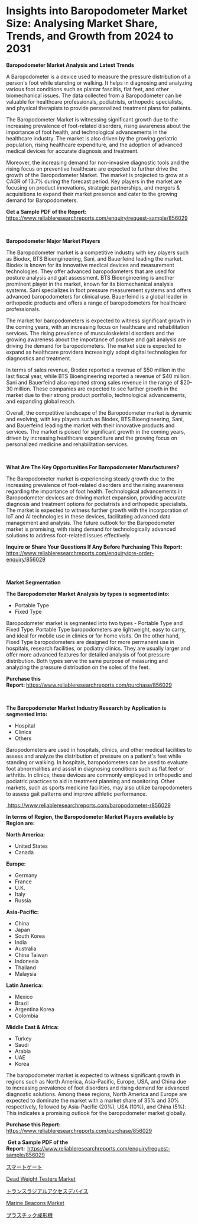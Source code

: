 <p><h1>Insights into Baropodometer Market Size: Analysing Market Share, Trends, and Growth from 2024 to 2031</h1></p><p><strong>Baropodometer Market Analysis and Latest Trends</strong></p>
<p><p>A Baropodometer is a device used to measure the pressure distribution of a person's foot while standing or walking. It helps in diagnosing and analyzing various foot conditions such as plantar fasciitis, flat feet, and other biomechanical issues. The data collected from a Baropodometer can be valuable for healthcare professionals, podiatrists, orthopedic specialists, and physical therapists to provide personalized treatment plans for patients.</p><p>The Baropodometer Market is witnessing significant growth due to the increasing prevalence of foot-related disorders, rising awareness about the importance of foot health, and technological advancements in the healthcare industry. The market is also driven by the growing geriatric population, rising healthcare expenditure, and the adoption of advanced medical devices for accurate diagnosis and treatment.</p><p>Moreover, the increasing demand for non-invasive diagnostic tools and the rising focus on preventive healthcare are expected to further drive the growth of the Baropodometer Market. The market is projected to grow at a CAGR of 13.7% during the forecast period. Key players in the market are focusing on product innovations, strategic partnerships, and mergers & acquisitions to expand their market presence and cater to the growing demand for Baropodometers.</p></p>
<p><strong>Get a Sample PDF of the Report:&nbsp;</strong> <a href="https://www.reliableresearchreports.com/enquiry/request-sample/856029">https://www.reliableresearchreports.com/enquiry/request-sample/856029</a></p>
<p>&nbsp;</p>
<p><strong>Baropodometer Major Market Players</strong></p>
<p><p>The Baropodometer market is a competitive industry with key players such as Biodex, BTS Bioengineering, Sani, and Bauerfeind leading the market. Biodex is known for its innovative medical devices and measurement technologies. They offer advanced baropodometers that are used for posture analysis and gait assessment. BTS Bioengineering is another prominent player in the market, known for its biomechanical analysis systems. Sani specializes in foot pressure measurement systems and offers advanced baropodometers for clinical use. Bauerfeind is a global leader in orthopedic products and offers a range of baropodometers for healthcare professionals.</p><p>The market for baropodometers is expected to witness significant growth in the coming years, with an increasing focus on healthcare and rehabilitation services. The rising prevalence of musculoskeletal disorders and the growing awareness about the importance of posture and gait analysis are driving the demand for baropodometers. The market size is expected to expand as healthcare providers increasingly adopt digital technologies for diagnostics and treatment.</p><p>In terms of sales revenue, Biodex reported a revenue of $50 million in the last fiscal year, while BTS Bioengineering reported a revenue of $40 million. Sani and Bauerfeind also reported strong sales revenue in the range of $20-30 million. These companies are expected to see further growth in the market due to their strong product portfolio, technological advancements, and expanding global reach.</p><p>Overall, the competitive landscape of the Baropodometer market is dynamic and evolving, with key players such as Biodex, BTS Bioengineering, Sani, and Bauerfeind leading the market with their innovative products and services. The market is poised for significant growth in the coming years, driven by increasing healthcare expenditure and the growing focus on personalized medicine and rehabilitation services.</p></p>
<p>&nbsp;</p>
<p><strong>What Are The Key Opportunities For Baropodometer Manufacturers?</strong></p>
<p><p>The Baropodometer market is experiencing steady growth due to the increasing prevalence of foot-related disorders and the rising awareness regarding the importance of foot health. Technological advancements in Baropodometer devices are driving market expansion, providing accurate diagnosis and treatment options for podiatrists and orthopedic specialists. The market is expected to witness further growth with the incorporation of IoT and AI technologies in these devices, facilitating advanced data management and analysis. The future outlook for the Baropodometer market is promising, with rising demand for technologically advanced solutions to address foot-related issues effectively.</p></p>
<p><strong>Inquire or Share Your Questions If Any Before Purchasing This Report:</strong> <a href="https://www.reliableresearchreports.com/enquiry/pre-order-enquiry/856029">https://www.reliableresearchreports.com/enquiry/pre-order-enquiry/856029</a></p>
<p>&nbsp;</p>
<p><strong>Market Segmentation</strong></p>
<p><strong>The Baropodometer Market Analysis by types is segmented into:</strong></p>
<p><ul><li>Portable Type</li><li>Fixed Type</li></ul></p>
<p><p>Baropodometer market is segmented into two types - Portable Type and Fixed Type. Portable Type baropodometers are lightweight, easy to carry, and ideal for mobile use in clinics or for home visits. On the other hand, Fixed Type baropodometers are designed for more permanent use in hospitals, research facilities, or podiatry clinics. They are usually larger and offer more advanced features for detailed analysis of foot pressure distribution. Both types serve the same purpose of measuring and analyzing the pressure distribution on the soles of the feet.</p></p>
<p><strong>Purchase this Report:&nbsp;</strong><a href="https://www.reliableresearchreports.com/purchase/856029">https://www.reliableresearchreports.com/purchase/856029</a></p>
<p>&nbsp;</p>
<p><strong>The Baropodometer Market Industry Research by Application is segmented into:</strong></p>
<p><ul><li>Hospital</li><li>Clinics</li><li>Others</li></ul></p>
<p><p>Baropodometers are used in hospitals, clinics, and other medical facilities to assess and analyze the distribution of pressure on a patient's feet while standing or walking. In hospitals, baropodometers can be used to evaluate foot abnormalities and assist in diagnosing conditions such as flat feet or arthritis. In clinics, these devices are commonly employed in orthopedic and podiatric practices to aid in treatment planning and monitoring. Other markets, such as sports medicine facilities, may also utilize baropodometers to assess gait patterns and improve athletic performance.</p></p>
<p><a href="https://www.reliableresearchreports.com/baropodometer-r856029">&nbsp;https://www.reliableresearchreports.com/baropodometer-r856029</a></p>
<p><strong>In terms of Region, the Baropodometer Market Players available by Region are:</strong></p>
<p>
    <p> <strong> North America: </strong>
        <ul>
            <li>United States</li>
            <li>Canada</li>
        </ul>
        </p> 
    <p> <strong> Europe: </strong>
        <ul>
            <li>Germany</li>
            <li>France</li>
            <li>U.K.</li>
            <li>Italy</li>
            <li>Russia</li>
        </ul>
        </p> 
    <p> <strong> Asia-Pacific: </strong>
        <ul>
            <li>China</li>
            <li>Japan</li>
            <li>South Korea</li>
            <li>India</li>
            <li>Australia</li>
            <li>China Taiwan</li>
            <li>Indonesia</li>
            <li>Thailand</li>
            <li>Malaysia</li>
        </ul>
        </p> 
    <p> <strong> Latin America: </strong>
        <ul>
            <li>Mexico</li>
            <li>Brazil</li>
            <li>Argentina Korea</li>
            <li>Colombia</li>
        </ul>
        </p> 
    <p> <strong> Middle East & Africa: </strong>
        <ul>
            <li>Turkey</li>
            <li>Saudi</li>
            <li>Arabia</li>
            <li>UAE</li>
            <li>Korea</li>
        </ul>
    </p>
    </p>
<p><p>The baropodometer market is expected to witness significant growth in regions such as North America, Asia-Pacific, Europe, USA, and China due to increasing prevalence of foot disorders and rising demand for advanced diagnostic solutions. Among these regions, North America and Europe are expected to dominate the market with a market share of 35% and 30% respectively, followed by Asia-Pacific (20%), USA (10%), and China (5%). This indicates a promising outlook for the baropodometer market globally.</p></p>
<p><strong>Purchase this Report: </strong><a href="https://www.reliableresearchreports.com/purchase/856029">https://www.reliableresearchreports.com/purchase/856029</a></p>
<p>&nbsp;<strong>Get a Sample PDF of the Report:&nbsp;&nbsp;</strong><a href="https://www.reliableresearchreports.com/enquiry/request-sample/856029">https://www.reliableresearchreports.com/enquiry/request-sample/856029</a></p>
<p><strong></strong></p>
<p><p><a href="https://github.com/xtkhtofdt934839/Market-Research-Report-List-2/blob/main/986027747720.md">スマートゲート</a></p><p><a href="https://www.linkedin.com/pulse/dead-weight-testers-market-size-outlook-forecast-2024-k9lue?trackingId=vY%2B11CqOjbzPmqfhh27Bag%3D%3D">Dead Weight Testers Market</a></p><p><a href="https://medium.com/@carllane655/transradial%E3%82%A2%E3%82%AF%E3%82%BB%E3%82%B9%E6%A9%9F%E5%99%A8%E3%81%AE%E5%B8%82%E5%A0%B4%E8%A6%8F%E6%A8%A1%E3%81%A8%E5%B8%82%E5%A0%B4%E5%8B%95%E5%90%91-%E5%AE%8C%E5%85%A8%E3%81%AA%E6%A5%AD%E7%95%8C%E6%A6%82%E8%A6%81-2024%E5%B9%B4%E3%81%8B%E3%82%892031%E5%B9%B4%E3%81%BE%E3%81%A7-c28bc38f232e">トランスラジアルアクセスデバイス</a></p><p><a href="https://www.linkedin.com/pulse/marine-beacons-market-outlook-industry-overview-forecast-a2hse?trackingId=ARsRLNeRiLSppM7dcuNREQ%3D%3D">Marine Beacons Market</a></p><p><a href="https://github.com/ddwcuskozol07187/Market-Research-Report-List-2/blob/main/534345547721.md">プラスチック成形機</a></p></p>